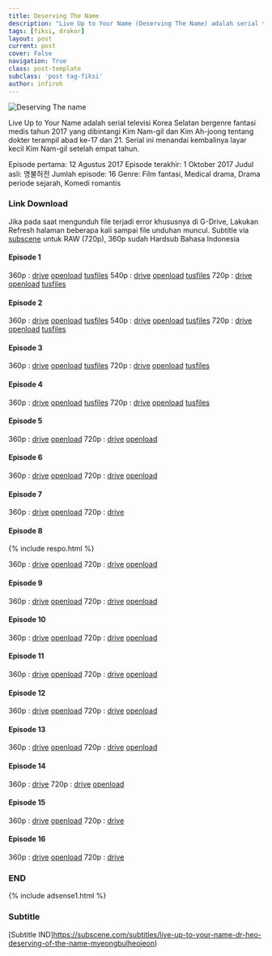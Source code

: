 ```yaml
---
title: Deserving The Name
description: "Live Up to Your Name (Deserving The Name) adalah serial televisi Korea Selatan bergenre fantasi medis tahun 2017"
tags: [fiksi, drakor]
layout: post
current: post
cover: False
navigation: True
class: post-template
subclass: 'post tag-fiksi'
author: infiroh
---
```

![Deserving The name](https://2.bp.blogspot.com/-2t8FCZHQzx0/Wb41F081RYI/AAAAAAAAAC0/-N8d3w_ZaJUchEOUtNGIjl14ASOQGjs7wCLcBGAs/s1600/ders.png)

Live Up to Your Name adalah serial televisi Korea Selatan bergenre fantasi medis tahun 2017 yang dibintangi Kim Nam-gil dan Kim Ah-joong tentang dokter terampil abad ke-17 dan 21. Serial ini menandai kembalinya layar kecil Kim Nam-gil setelah empat tahun.

<ins class="adsbygoogle"
     style="display:block"
     data-ad-client="ca-pub-8526606076277673"
     data-ad-slot="8771412334"
     data-ad-format="auto"
     data-full-width-responsive="true"></ins><script>
(adsbygoogle = window.adsbygoogle || []).push({});
</script>

Episode pertama: 12 Agustus 2017
Episode terakhir: 1 Oktober 2017
Judul asli: 명불허전
Jumlah episode: 16
Genre: Film fantasi, Medical drama, Drama periode sejarah, Komedi romantis

### Link Download

Jika pada saat mengunduh file terjadi error khususnya di G-Drive, Lakukan Refresh halaman beberapa kali sampai file unduhan muncul.
Subtitle via <a href="https://subscene.com/subtitles/live-up-to-your-name-dr-heo-deserving-of-the-name-myeongbulheojeon">subscene</a> untuk RAW (720p), 360p sudah Hardsub Bahasa Indonesia

#### Episode 1

360p : [drive](https://mi.knoacc.org/dl/drive??id=0B_XHgc9kZqwQS2VaeUROaUNYZ2c) [openload](https://mi.knoacc.org/dl/any?dom=oload.stream&code=3GY6fSfzrII/Deserving.of.the.Name.E01.360p.mp4) [tusfiles](https://mi.knoacc.org/dl/any?dom=tusfiles.net&code=gbk7tdq1vl7j/Deserving.of.the.Name.E01.360p.mp4)
540p : [drive](https://mi.knoacc.org/dl/drive?id=0B9zQoX327iIlaEdOUVFIZWM3c2s) [openload](https://mi.knoacc.org/dl/any?dom=oload.stream&code=VQFxTYdKvNU/Deserving.of.the.Name.E01.170812.HDTV.H264.540p-SS.mp4) [tusfiles](https://mi.knoacc.org/dl/any?dom=tusfiles.net&code=k9yn3uci17v7/Deserving.of.the.Name.E01.170812.HDTV.H264.540p-SS.mkv)
720p : [drive](https://mi.knoacc.org/dl/drive?id=0B9zQoX327iIlaDN3NVZrQXFubGc) [openload](https://mi.knoacc.org/dl/any?dom=oload.stream&code=DBscvslW1fI/Deserving.of.the.Name.E01.HDTV.x265.10bit.AAC.720p-AzH.mp4) [tusfiles](https://mi.knoacc.org/dl/any?dom=tusfiles.net&code=2la652xq7ux2/Deserving.of.the.Name.E01.HDTV.x265.10bit.AAC-AzH.mkv)

#### Episode 2

360p : [drive](https://mi.knoacc.org/dl/drive?id=0B_XHgc9kZqwQR0pPMC1kUlF6VGM) [openload](https://mi.knoacc.org/dl/any?dom=oload.stream&code=niHyjUPGI-4/Deserving.of.the.Name.E02.360p.mp4) [tusfiles](https://mi.knoacc.org/dl/any?dom=tusfiles.net&code=t2ieby4ar2eo/Deserving.of.the.Name.E02.360p.mp4)
540p : [drive](https://mi.knoacc.org/dl/drive?id=0B_XHgc9kZqwQVUdmcUtNRHdvaXM) [openload](https://mi.knoacc.org/dl/any?dom=oload.stream&code=0ydaDE4InBQ/Deserving.of.the.Name.E02.170813.540p-NEXT.mp4) [tusfiles](https://mi.knoacc.org/dl/any?dom=tusfiles.net&code=74vsasmvfbgd/Deserving.of.the.Name.E02.170813.540p-NEXT.mkv)
720p : [drive](https://mi.knoacc.org/dl/drive?id=0B_XHgc9kZqwQNGxIZnNta0FZXzg) [openload](https://mi.knoacc.org/dl/any?dom=oload.stream&code=Q3_3CAms_ig/Deserving.of.the.Name.E02.HDTV.x265.AAC.720p-AzH) [tusfiles](https://mi.knoacc.org/dl/any?dom=tusfiles.net&code=me6p0z6ie9hb/Deserving.of.the.Name.E02.HDTV.720.mkv)

#### Episode 3

360p : [drive](https://mi.knoacc.org/dl/drive?id=0B_XHgc9kZqwQSmN4T0ZjcjN2c2c) [openload](https://mi.knoacc.org/dl/any?dom=oload.stream&code=kx2sAZP1xJg/Deserving.of.the.Name.E03.360p.mp4) [tusfiles](https://mi.knoacc.org/dl/any?dom=tusfiles.net&code=t1vtr60gkx9q/Deserving.of.the.Name.E03.360p.mp4)
720p : [drive](https://mi.knoacc.org/dl/drive?id=0B_XHgc9kZqwQVlBfTmNKQ3VXVlk) [openload](https://mi.knoacc.org/dl/any?dom=oload.stream&code=u-OVwKDYFaU/Deserving.of.the.Name.E03.720p.mp4) [tusfiles](https://mi.knoacc.org/dl/any?dom=tusfiles.net&code=rv115igbozri/Deserving.of.the.Name.E03.mkv.mp4)

#### Episode 4

360p : [drive](https://mi.knoacc.org/dl/drive?id=0B06qp4iVUkx8UHNXWW4tbFpxVFE) [openload](https://mi.knoacc.org/dl/any?dom=oload.stream&code=GPIl_UXuTJc/Deserving.of.the.Name.E04.360p.mp4) [tusfiles](https://mi.knoacc.org/dl/any?dom=tusfiles.net&code=co1ejgy3reeh/Deserving.of.the.Name.E04.360p.mp4)
720p : [drive](https://mi.knoacc.org/dl/drive?id=0B_XHgc9kZqwQeVRDcE94WUI0Wms) [openload](https://mi.knoacc.org/dl/any?dom=oload.stream&code=e-VR-3da_SQ/Deserving.of.the.Name.E04.720p.mp4) [tusfiles](https://mi.knoacc.org/dl/any?dom=tusfiles.net&code=xhotj2tldk5t&name=Deserving.of.the.Name.E04.mkv.mp4)

#### Episode 5

360p : [drive](https://mi.knoacc.org/dl/drive?id=0B06qp4iVUkx8eTU4THpDX1QwU0U) [openload](https://mi.knoacc.org/dl/any?dom=oload.stream&code=ztWUap3xFNM&name=Deserving.of.the.Name.E05.360p.mp4) 
720p : [drive](https://mi.knoacc.org/dl/drive?id=0B06qp4iVUkx8MU8zaFN2LTNvaWs) [openload](https://mi.knoacc.org/dl/any?dom=oload.stream&code=NAAIroG0Le0&name=Deserving.of.the.Name.E05.170826.HDTV.H264.720p-SS.mp4) 

#### Episode 6

360p : [drive](https://mi.knoacc.org/dl/drive?id=0B06qp4iVUkx8UF9uV05WVDl2dUE) [openload](https://mi.knoacc.org/dl/any?dom=oload.stream&code=WJopvYeVTAc&name=Deserving.of.the.Name.E06.360p.mp4) 
720p : [drive](https://mi.knoacc.org/dl/drive?id=0B06qp4iVUkx8Y0ZBdXBKTzlNVkk) [openload](https://mi.knoacc.org/dl/any?dom=oload.stream&code=LfXu2GqlWEI&name=Deserving.of.the.Name.E06.170827.HDTV.H264.720p-SS.mp4) 

#### Episode 7

360p : [drive](https://mi.knoacc.org/dl/drive?id=0B387gMJkFaWzbVExdmNaSkVyTlE) [openload](https://mi.knoacc.org/dl/any?dom=oload.stream&code=vAqn363m44M&name=Deserving.of.the.Name.E07.360p.mp4) 
720p : [drive](https://mi.knoacc.org/dl/drive?id=0B387gMJkFaWzV3YwbTFoT2MxTzA) 

#### Episode 8

{% include respo.html %}

360p : [drive](https://mi.knoacc.org/dl/drive?id=0B387gMJkFaWzUjVkMXFMOTVIa00) [openload](https://mi.knoacc.org/dl/any?dom=oload.stream&code=eohnTwhYu7o&name=Deserving.of.the.Name.E08.360p.mp4) 
720p : [drive](https://mi.knoacc.org/dl/drive?id=0B387gMJkFaWzeGtiVXFNNVR5SkE) [openload](https://mi.knoacc.org/dl/any?dom=oload.stream&code=1HbYp2a53uA&name=Deserving.of.the.Name.E08.720p.mp4) 

#### Episode 9

360p : [drive](https://mi.knoacc.org/dl/drive?id=0B387gMJkFaWzQzZOVUpBMk00aDQ) [openload](https://mi.knoacc.org/dl/any?dom=oload.stream&code=IMDkp6r0SMI/%5Bkordramas.com%5DDeserving.of.the.Name.E09.360p-id.mp4) 
720p : [drive](https://mi.knoacc.org/dl/drive?id=0B387gMJkFaWzWkgwd3pZMjRBbG8) [openload](https://mi.knoacc.org/dl/any?dom=oload.stream&code=KiNgBqOC5_U&name=Deserving.of.the.Name.E09.170909.HDTV.H264.720p-SS.mp4) 

#### Episode 10

360p : [drive](https://mi.knoacc.org/dl/drive?id=0B387gMJkFaWzcDBBeEhETDlhRE0) [openload](https://mi.knoacc.org/dl/any?dom=oload.stream&code=X5DnzkghY3U&name=Deserving.of.the.Name.E10.360p.mp4) 
720p : [drive](https://mi.knoacc.org/dl/drive?id=0B387gMJkFaWzNE1BS2pEeTNWMXM) [openload](https://mi.knoacc.org/dl/any?dom=oload.stream&code=77cX_NlKtjo&name=Deserving.of.the.Name.E10.720p-%5BKoreanDramaX.co%5D.mkv.mp4) 

#### Episode 11

360p : [drive](https://mi.knoacc.org/dl/drive?id=0B387gMJkFaWzUTVTRE0yMGktOWM) [openload](https://mi.knoacc.org/dl/any?dom=oload.stream&code=ssB3TnpdTkk&name=Deserving.of.the.Name.E11.360p.mp4) 
720p : [drive](https://mi.knoacc.org/dl/drive?id=0B387gMJkFaWzMk16TGhwWGZfaXM) [openload](https://mi.knoacc.org/dl/any?dom=oload.stream&code=HfuO4ZN0Mis&name=Deserving.of.the.Name.E11.170916.HDTV.H264._-SS.mp4) 

#### Episode 12

360p : [drive](https://mi.knoacc.org/dl/drive?id=0B387gMJkFaWzQXhlTkJ3UE1JWDQ) [openload](https://mi.knoacc.org/dl/any?dom=oload.stream&code=y3J3-Za_4pY&name=Deserving.of.the.Name.E12.360p.mp4) 
720p : [drive](https://mi.knoacc.org/dl/drive?id=0B387gMJkFaWzQlJKSzd5SEpyWTA) [openload](https://mi.knoacc.org/dl/any?dom=oload.stream&code=-9pU62kTXxQ&name=Deserving.of.the.Name.E12.170917.HDTV.H264.720p-SS_.mp4) 

#### Episode 13

360p : [drive](https://mi.knoacc.org/dl/drive?id=0B387gMJkFaWzM1Vzb2k1NnBaV00) [openload](https://mi.knoacc.org/dl/any?dom=oload.stream&code=C4K7vCHeBn8&name=Deserving.of.the.Name.E13.360p.mp4) 
720p : [drive](https://mi.knoacc.org/dl/drive?id=0B387gMJkFaWzWEdHYmVfdk5IRlU) [openload](https://mi.knoacc.org/dl/any?dom=oload.stream&code=bRgyTDeZrPs&name=Deserving.of.the.Name.E13.720p.mp4) 

#### Episode 14

360p : [drive](https://mi.knoacc.org/dl/drive?id=0B387gMJkFaWzeUdGdUg4elNITlE) 
720p : [drive](https://mi.knoacc.org/dl/drive?id=0B387gMJkFaWzYjY3X3NNWHlrSzQ) [openload](https://mi.knoacc.org/dl/any?dom=oload.stream&code=xa1_P_W2yZM&name=Deserving.of.the.Name.E14.170924.HDTV.H264.720p-SS.mp4)

#### Episode 15

360p : [drive](https://mi.knoacc.org/dl/drive?id=0B387gMJkFaWzQkdlOXpvRWstZlU) [openload](https://mi.knoacc.org/dl/any?dom=oload.stream&code=22CNHvCj5B8&name=Deserving.of.the.Name.E15.360p.mp4)
720p : [drive](https://mi.knoacc.org/dl/drive?id=0B387gMJkFaWzYkJNcFMtQ2dIN1k) 

#### Episode 16

360p : [drive](https://mi.knoacc.org/dl/drive?id=0B387gMJkFaWzQzctNXpsMGxDUlE) [openload](https://mi.knoacc.org/dl/any?dom=oload.stream&code=SI_u-OgmKoA&name=Deserving.of.the.Name.E16.end.360p.mp4)
720p : [drive](https://mi.knoacc.org/dl/drive?id=0B387gMJkFaWzaHAyNjlwLUNoeFU) 

### END

{% include adsense1.html %}

### Subtitle

[Subtitle IND]https://subscene.com/subtitles/live-up-to-your-name-dr-heo-deserving-of-the-name-myeongbulheojeon)